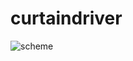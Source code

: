 # curtaindriver

![scheme](https://user-images.githubusercontent.com/6433731/229343403-315dc639-7287-4733-96e9-fbb8f90dac51.jpg)
